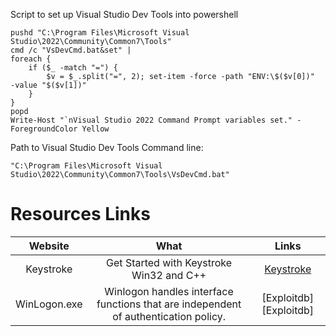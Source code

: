 Script to set up Visual Studio Dev Tools into powershell
```
pushd "C:\Program Files\Microsoft Visual Studio\2022\Community\Common7\Tools"
cmd /c "VsDevCmd.bat&set" |
foreach {
    if ($_ -match "=") {
        $v = $_.split("=", 2); set-item -force -path "ENV:\$($v[0])"  -value "$($v[1])"
    }
}
popd
Write-Host "`nVisual Studio 2022 Command Prompt variables set." -ForegroundColor Yellow
```

Path to Visual Studio Dev Tools Command line:

``"C:\Program Files\Microsoft Visual Studio\2022\Community\Common7\Tools\VsDevCmd.bat"``


# Resources Links
|   Website    |                    What                     |         Links          |
|:------------:|:-------------------------------------------:|:----------------------:|
|  Keystroke   | Get Started with Keystroke Win32 and C++    | [Keystroke][Keystroke] |                                                 
| WinLogon.exe | Winlogon handles interface functions that are independent of authentication policy. | [Exploitdb][Exploitdb] |


[Keystroke]: https://learn.microsoft.com/en-us/windows/win32/learnwin32/keyboard-input
[Winlogon.exe]: https://learn.microsoft.com/en-us/windows/win32/secauthn/winlogon